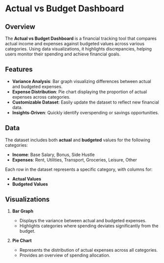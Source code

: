 # Actual vs Budget Dashboard

## Overview
The **Actual vs Budget Dashboard** is a financial tracking tool that compares actual income and expenses against budgeted values across various categories. Using data visualizations, it highlights discrepancies, helping users monitor their spending and achieve financial goals.

## Features
- **Variance Analysis**: Bar graph visualizing differences between actual and budgeted expenses.
- **Expense Distribution**: Pie chart displaying the proportion of actual expenses across categories.
- **Customizable Dataset**: Easily update the dataset to reflect new financial data.
- **Insights-Driven**: Quickly identify overspending or savings opportunities.

## Data
The dataset includes both **actual** and **budgeted** values for the following categories:
- **Income**: Base Salary, Bonus, Side Hustle  
- **Expenses**: Rent, Utilities, Transport, Groceries, Leisure, Other

Each row in the dataset represents a specific category, with columns for:
- **Actual Values**
- **Budgeted Values**

## Visualizations
1. **Bar Graph**  
   - Displays the variance between actual and budgeted expenses.
   - Highlights categories where spending deviates significantly from the budget.

2. **Pie Chart**  
   - Represents the distribution of actual expenses across all categories.
   - Provides an overview of spending allocation.
